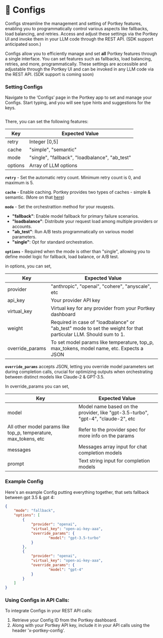 # 📝 Configs

Configs streamline the management and setting of Portkey features, enabling you to programmatically control various aspects like fallbacks, load balancing, and retries. Access and adjust these settings via the Portkey UI and invoke them in your LLM code through the REST API. (SDK support anticipated soon.)

Configs allow you to efficiently manage and set **all** Portkey features through a single interface. You can set features such as fallbacks, load balancing, retries, and more, programmatically. These settings are accessible and adjustable through the Portkey UI and can be invoked in any LLM code via the REST API. (SDK support is coming soon)

### **Setting Configs**

Navigate to the ‘Configs’ page in the Portkey app to set and manage your Configs. Start typing, and you will see type hints and suggestions for the keys.

<figure><img src="../../.gitbook/assets/config_1 (1).gif" alt=""><figcaption></figcaption></figure>

There, you can set the following features:

| Key     | Expected Value                                  |
| ------- | ----------------------------------------------- |
| retry   | Integer \[0,5]                                  |
| cache   | "simple", "semantic"                            |
| mode    | "single", "fallback", "loadbalance", "ab\_test" |
| options | Array of LLM options                            |

**`retry`** - Set the automatic retry count. Minimum retry count is 0, and maximum is 5.

**`cache`** - Enable caching. Portkey provides two types of caches - simple & semantic. (More on that [here](request-caching.md))

**`mode`** - Set the orchestrattion method for your reuqests.&#x20;

* **"fallback"**: Enable model fallback for primary failure scenarios.
* **"loadbalance"**: Distribute your request load among multiple providers or accounts.
* **"ab\_test"**: Run A/B tests programmatically on various model parameters.
* **"single"**: Opt for standard orchestration.

**`options`** - Required when the mode is other than "single", allowing you to define model logic for fallback, load balance, or A/B test.

in options, you can set,

| Key              | Expected Value                                                                                                   |
| ---------------- | ---------------------------------------------------------------------------------------------------------------- |
| provider         | "anthropic", "openai", "cohere", "anyscale", etc                                                                 |
| api\_key         | Your provider API key                                                                                            |
| virtual\_key     | Virtual key for any provider from your Portkey dashboard                                                         |
| weight           | Required in case of "loadbalance" or "ab\_test" mode to set the weight for that particular LLM. Should sum to 1. |
| override\_params | To set model params like temperature, top\_p, max\_tokens, model name, etc. Expects a JSON                       |

**`override_params`** accepts JSON, letting you override model parameters set during completion calls, crucial for optimizing outputs when orchestrating between distinct models like Claude-2 & GPT-3.5.

In override\_params you can set,

| Key                                                               | Expected Value                                                                   |
| ----------------------------------------------------------------- | -------------------------------------------------------------------------------- |
| model                                                             | Model name based on the provider, like "gpt-3.5-turbo", "gpt-4", "claude-2", etc |
| All other model params like top\_p, temperature, max\_tokens, etc | Refer to the provider spec for more info on the params                           |
| messages                                                          | Messages array input for chat completion models                                  |
| prompt                                                            | Text string input for completion models                                          |

### Example Config

Here's an example Config putting everything together, that sets fallback between gpt 3.5 & gpt 4:

```json
{
	"mode": "fallback",
	"options": [
		{
			"provider": "openai",
			"virtual_key": "open-ai-key-aaa",
			"override_params": {
					"model": "gpt-3.5-turbo"
			}
		},
		{
			"provider": "openai",
			"virtual_key": "open-ai-key-aaa",
			"override_params": {
					"model": "gpt-4"
			}
		}
	]
}
```

### **Using Configs in API Calls:**

To integrate Configs in your REST API calls:

1. Retrieve your Config ID from the Portkey dashboard.
2. Along with your Portkey API key, include it in your API calls using the header 'x-portkey-config'.
